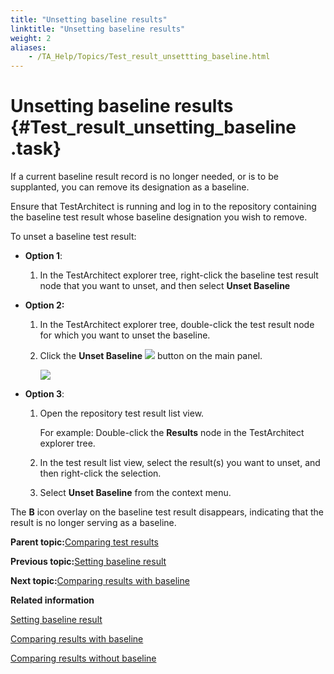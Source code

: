 ```yaml
--- 
title: "Unsetting baseline results"
linktitle: "Unsetting baseline results"
weight: 2
aliases: 
    - /TA_Help/Topics/Test_result_unsettting_baseline.html
---
```

# Unsetting baseline results {#Test_result_unsetting_baseline .task}

If a current baseline result record is no longer needed, or is to be supplanted, you can remove its designation as a baseline.

Ensure that TestArchitect is running and log in to the repository containing the baseline test result whose baseline designation you wish to remove.

To unset a baseline test result:

-   **Option 1**:

    1.  In the TestArchitect explorer tree, right-click the baseline test result node that you want to unset, and then select **Unset Baseline**

-   **Option 2:**

    1.  In the TestArchitect explorer tree, double-click the test result node for which you want to unset the baseline.

    2.  Click the **Unset Baseline** ![](../Images/baseline_set_btn.png) button on the main panel.

        ![](../Images/ug_resultbaseline4.png)

-   **Option 3**:

    1.  Open the repository test result list view.

        For example: Double-click the **Results** node in the TestArchitect explorer tree.

    2.  In the test result list view, select the result\(s\) you want to unset, and then right-click the selection.

    3.  Select **Unset Baseline** from the context menu.


The **B** icon overlay on the baseline test result disappears, indicating that the result is no longer serving as a baseline.

**Parent topic:**[Comparing test results](../../TA_Help/Topics/Test_result_baselining.html)

**Previous topic:**[Setting baseline result](../../TA_Help/Topics/Test_result_settting_baseline.html)

**Next topic:**[Comparing results with baseline](../../TA_Help/Topics/Test_result_compare_to_baseline_results.html)

**Related information**  


[Setting baseline result](../../TA_Help/Topics/Test_result_settting_baseline.html)

[Comparing results with baseline](../../TA_Help/Topics/Test_result_compare_to_baseline_results.html)

[Comparing results without baseline](../../TA_Help/Topics/Test_result_compare_results.html)

